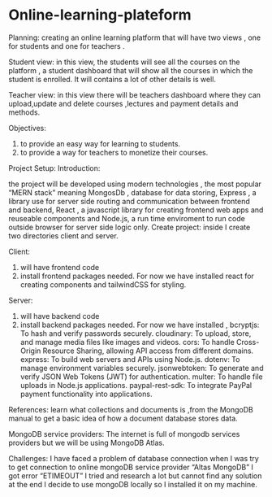 # Online-learning-plateform

Planning:
creating an online learning platform that will have two views , one for students and one for teachers .

Student view:
in this view, the students will see all the courses on the platform , a student dashboard that will show all the courses in which the student is enrolled. It will contains a lot of other details is well.

Teacher view:
in this view there will be teachers dashboard where they can upload,update and delete courses ,lectures and payment details and methods.

Objectives:

1. to provide an easy way for learning to students.
2. to provide a way for teachers to monetize their courses.

Project Setup:
Introduction:

the project will be developed using modern technologies , the most popular “MERN stack” meaning MongosDb , database for data storing, Express , a library use for server side routing and communication between frontend and backend, React , a javascript library for creating frontend web apps and reuseable components and Node.js, a run time enviroment to run code outside browser for server side logic only.
Create project:
inside I create two directories client and server.

Client:

1. will have frontend code
2. install frontend packages needed. For now we have installed react for creating components and tailwindCSS for styling.

Server:

1. will have backend code
2. install backend packages needed. For now we have installed ,
   bcryptjs: To hash and verify passwords securely.
   cloudinary: To upload, store, and manage media files like images and videos.
   cors: To handle Cross-Origin Resource Sharing, allowing API access from different domains. express: To build web servers and APIs using Node.js.
   dotenv: To manage environment variables securely.
   jsonwebtoken: To generate and verify JSON Web Tokens (JWT) for authentication.
   multer: To handle file uploads in Node.js applications.
   paypal-rest-sdk: To integrate PayPal payment functionality into applications.

References:
learn what collections and documents is ,from the MongoDB manual to get a basic idea of how a document database stores data.

MongoDB service providers:
The internet is full of mongodb services providers but we will be using MongoDB Atlas.

Challenges:
I have faced a problem of database connection when I was try to get connection to online mongoDB service provider “Altas MongoDB” I got error “ETIMEOUT” I tried and research a lot but cannot find any solution at the end I decide to use mongoDB locally so I installed it on my machine.

  <!-- 
  now i am going to start the filtring logic for courses based on catagories,level such beginer or advance and language.
   -->
